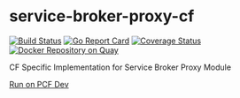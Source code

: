 # service-broker-proxy-cf
 
[![Build Status](https://travis-ci.org/Peripli/service-broker-proxy-cf.svg?branch=master)](https://travis-ci.org/Peripli/service-broker-proxy-cf)
[![Go Report Card](https://goreportcard.com/badge/github.com/Peripli/service-broker-proxy-cf)](https://goreportcard.com/report/github.com/Peripli/service-broker-proxy-cf)
[![Coverage Status](https://coveralls.io/repos/github/Peripli/service-broker-proxy-cf/badge.svg?branch=master)](https://coveralls.io/github/Peripli/service-broker-proxy-cf)
[![Docker Repository on Quay](https://quay.io/repository/service-manager/sb-proxy-cf/status "Docker Repository on Quay")](https://quay.io/repository/service-manager/sb-proxy-cf)

CF Specific Implementation for Service Broker Proxy Module

[Run on PCF Dev](./docs/deploy-pcfdev.md)
